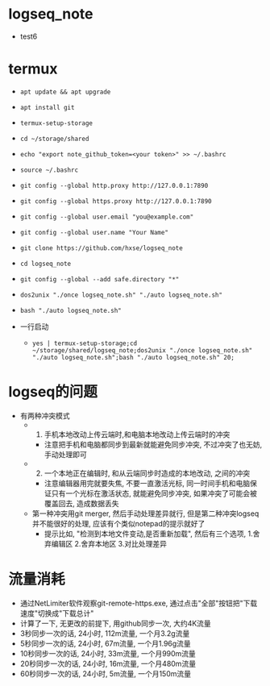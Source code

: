 # logseq_note
  * test6
# termux
  * `apt update && apt upgrade`
  * `apt install git`
  * `termux-setup-storage`
  * `cd ~/storage/shared`
  
  * `echo "export note_github_token=<your token>" >> ~/.bashrc`
  * `source ~/.bashrc`
  
  * `git config --global http.proxy http://127.0.0.1:7890`
  * `git config --global https.proxy http://127.0.0.1:7890`
  * `git config --global user.email "you@example.com"`
  * `git config --global user.name "Your Name"`
  
  * `git clone https://github.com/hxse/logseq_note`
  * `cd logseq_note`
  * `git config --global --add safe.directory "*"`
  * `dos2unix "./once logseq_note.sh" "./auto logseq_note.sh"`
  * `bash "./auto logseq_note.sh"`
  * 一行启动
    * `yes | termux-setup-storage;cd ~/storage/shared/logseq_note;dos2unix "./once logseq_note.sh" "./auto logseq_note.sh";bash "./auto logseq_note.sh" 20;`
# logseq的问题
  * 有两种冲突模式
    * 1. 手机本地改动上传云端时,和电脑本地改动上传云端时的冲突
      * 注意把手机和电脑都同步到最新就能避免同步冲突, 不过冲突了也无妨, 手动处理即可
    * 2. 一个本地正在编辑时, 和从云端同步时造成的本地改动, 之间的冲突
      * 注意编辑器用完就要失焦, 不要一直激活光标, 同一时间手机和电脑保证只有一个光标在激活状态, 就能避免同步冲突, 如果冲突了可能会被覆盖回去, 造成数据丢失
    * 第一种冲突用git merger, 然后手动处理差异就行, 但是第二种冲突logseq并不能很好的处理, 应该有个类似notepad的提示就好了
      * 提示比如, "检测到本地文件变动,是否重新加载", 然后有三个选项, 1.舍弃编辑区 2.舍弃本地区 3.对比处理差异
# 流量消耗
  * 通过NetLimiter软件观察git-remote-https.exe, 通过点击"全部"按钮把"下载速度"切换成"下载总计"
  * 计算了一下, 无更改的前提下, 用github同步一次, 大约4K流量
  * 3秒同步一次的话, 24小时, 112m流量, 一个月3.2g流量
  * 5秒同步一次的话, 24小时, 67m流量, 一个月1.96g流量
  * 10秒同步一次的话, 24小时, 33m流量, 一个月990m流量
  * 20秒同步一次的话, 24小时, 16m流量, 一个月480m流量
  * 60秒同步一次的话, 24小时, 5m流量, 一个月150m流量
